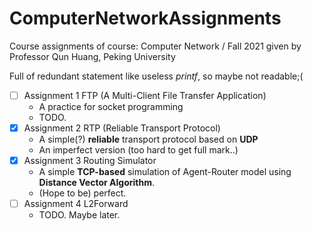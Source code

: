 # ComputerNetworkAssignments

Course assignments of course: Computer Network / Fall 2021 given by Professor Qun Huang, Peking University

Full of redundant statement like useless *printf*, so maybe not readable;(

- [ ] Assignment 1 FTP (A Multi-Client File Transfer Application)
  - A practice for socket programming
  - TODO.
- [x] Assignment 2 RTP (Reliable Transport Protocol)
  - A simple(?) **reliable** transport protocol based on **UDP**
  - An imperfect version (too hard to get full mark..)
- [x] Assignment 3 Routing Simulator
  - A simple **TCP-based** simulation of Agent-Router model using **Distance Vector Algorithm**.
  - (Hope to be) perfect.
- [ ] Assignment 4 L2Forward
  - TODO. Maybe later.
